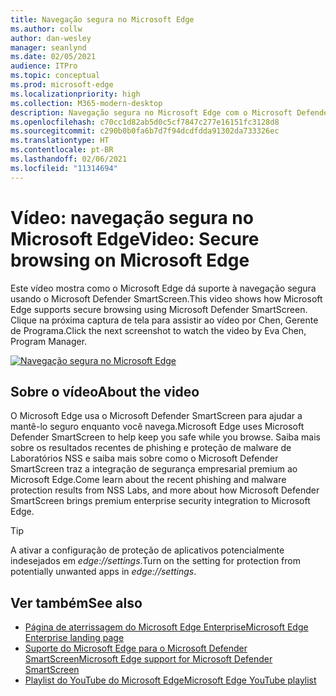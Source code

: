 ```yaml
---
title: Navegação segura no Microsoft Edge
ms.author: collw
author: dan-wesley
manager: seanlynd
ms.date: 02/05/2021
audience: ITPro
ms.topic: conceptual
ms.prod: microsoft-edge
ms.localizationpriority: high
ms.collection: M365-modern-desktop
description: Navegação segura no Microsoft Edge com o Microsoft Defender SmartScreen
ms.openlocfilehash: c70cc1d82ab5d0c5cf7847c277e16151fc3128d8
ms.sourcegitcommit: c290b0b0fa6b7d7f94dcdfdda91302da733326ec
ms.translationtype: HT
ms.contentlocale: pt-BR
ms.lasthandoff: 02/06/2021
ms.locfileid: "11314694"
---
```

# <span data-ttu-id="8e341-103">Vídeo: navegação segura no Microsoft Edge</span><span class="sxs-lookup"><span data-stu-id="8e341-103">Video: Secure browsing on Microsoft Edge</span></span>

<span data-ttu-id="8e341-104">Este vídeo mostra como o Microsoft Edge dá suporte à navegação segura usando o Microsoft Defender SmartScreen.</span><span class="sxs-lookup"><span data-stu-id="8e341-104">This video shows how Microsoft Edge supports secure browsing using Microsoft Defender SmartScreen.</span></span> <span data-ttu-id="8e341-105">Clique na próxima captura de tela para assistir ao vídeo por Chen, Gerente de Programa.</span><span class="sxs-lookup"><span data-stu-id="8e341-105">Click the next screenshot to watch the video by Eva Chen, Program Manager.</span></span>

[![Navegação segura no Microsoft Edge](media/microsoft-edge-video-security-smartscreen/0.png)](http://www.youtube.com/watch?v=s9kk88SkjLw "Secure browsing on Microsoft Edge")

## <span data-ttu-id="8e341-107">Sobre o vídeo</span><span class="sxs-lookup"><span data-stu-id="8e341-107">About the video</span></span>

<span data-ttu-id="8e341-108">O Microsoft Edge usa o Microsoft Defender SmartScreen para ajudar a mantê-lo seguro enquanto você navega.</span><span class="sxs-lookup"><span data-stu-id="8e341-108">Microsoft Edge uses Microsoft Defender SmartScreen to help keep you safe while you browse.</span></span> <span data-ttu-id="8e341-109">Saiba mais sobre os resultados recentes de phishing e proteção de malware de Laboratórios NSS e saiba mais sobre como o Microsoft Defender SmartScreen traz a integração de segurança empresarial premium ao Microsoft Edge.</span><span class="sxs-lookup"><span data-stu-id="8e341-109">Come learn about the recent phishing and malware protection results from NSS Labs, and more about how Microsoft Defender SmartScreen brings premium enterprise security integration to Microsoft Edge.</span></span>

> [!TIP]
> <span data-ttu-id="8e341-110">A ativar a configuração de proteção de aplicativos potencialmente indesejados em *edge://settings*.</span><span class="sxs-lookup"><span data-stu-id="8e341-110">Turn on the setting for protection from potentially unwanted apps in *edge://settings*.</span></span>

## <span data-ttu-id="8e341-111">Ver também</span><span class="sxs-lookup"><span data-stu-id="8e341-111">See also</span></span>

- [<span data-ttu-id="8e341-112">Página de aterrissagem do Microsoft Edge Enterprise</span><span class="sxs-lookup"><span data-stu-id="8e341-112">Microsoft Edge Enterprise landing page</span></span>](https://aka.ms/EdgeEnterprise)
- [<span data-ttu-id="8e341-113">Suporte do Microsoft Edge para o Microsoft Defender SmartScreen</span><span class="sxs-lookup"><span data-stu-id="8e341-113">Microsoft Edge support for Microsoft Defender SmartScreen</span></span>](microsoft-edge-security-smartscreen.md)
- [<span data-ttu-id="8e341-114">Playlist do YouTube do Microsoft Edge</span><span class="sxs-lookup"><span data-stu-id="8e341-114">Microsoft Edge YouTube playlist</span></span>](https://www.youtube.com/playlist?list=PLXtHYVsvn_b-uXh1tMeYpT-0iD8tD3tFy)
